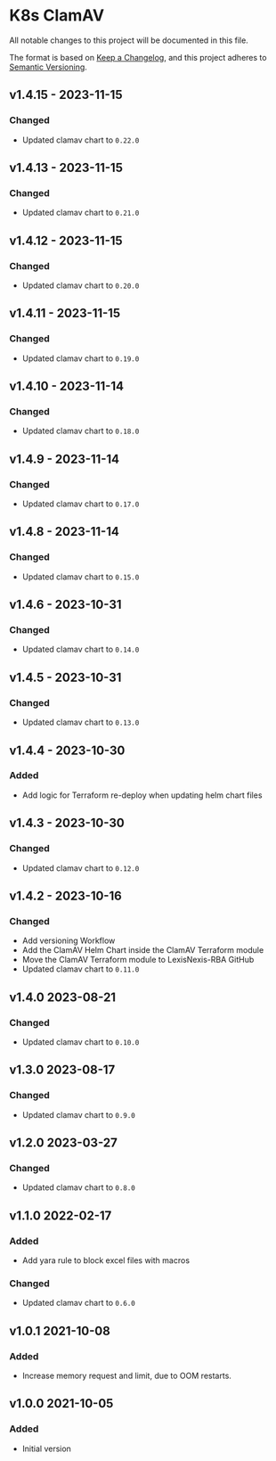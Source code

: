 # K8s ClamAV

All notable changes to this project will be documented in this file.

The format is based on [Keep a Changelog](https://keepachangelog.com/en/1.0.0/),
and this project adheres to [Semantic Versioning](https://semver.org/spec/v2.0.0.html).

<!-- ## [UNRELEASED]
### Added
### Changed
### Deprecated
### Removed -->

## v1.4.15 - 2023-11-15

### Changed

- Updated clamav chart to `0.22.0`

## v1.4.13 - 2023-11-15

### Changed

- Updated clamav chart to `0.21.0`

## v1.4.12 - 2023-11-15

### Changed

- Updated clamav chart to `0.20.0`

## v1.4.11 - 2023-11-15

### Changed

- Updated clamav chart to `0.19.0`

## v1.4.10 - 2023-11-14

### Changed

- Updated clamav chart to `0.18.0`

## v1.4.9 - 2023-11-14

### Changed

- Updated clamav chart to `0.17.0`

## v1.4.8 - 2023-11-14

### Changed

- Updated clamav chart to `0.15.0`

## v1.4.6 - 2023-10-31

### Changed

- Updated clamav chart to `0.14.0`

## v1.4.5 - 2023-10-31

### Changed

- Updated clamav chart to `0.13.0`

## v1.4.4 - 2023-10-30

### Added

- Add logic for Terraform re-deploy when updating helm chart files

## v1.4.3 - 2023-10-30

### Changed

- Updated clamav chart to `0.12.0`

## v1.4.2 - 2023-10-16

### Changed

- Add versioning Workflow
- Add the ClamAV Helm Chart inside the ClamAV Terraform module
- Move the ClamAV Terraform module to LexisNexis-RBA GitHub
- Updated clamav chart to `0.11.0`

## v1.4.0 2023-08-21

### Changed

- Updated clamav chart to `0.10.0`

## v1.3.0 2023-08-17

### Changed

- Updated clamav chart to `0.9.0`

## v1.2.0 2023-03-27

### Changed

- Updated clamav chart to `0.8.0`

## v1.1.0 2022-02-17

### Added

- Add yara rule to block excel files with macros

### Changed

- Updated clamav chart to `0.6.0`

## v1.0.1 2021-10-08

### Added

- Increase memory request and limit, due to OOM restarts.

## v1.0.0 2021-10-05

### Added

- Initial version
